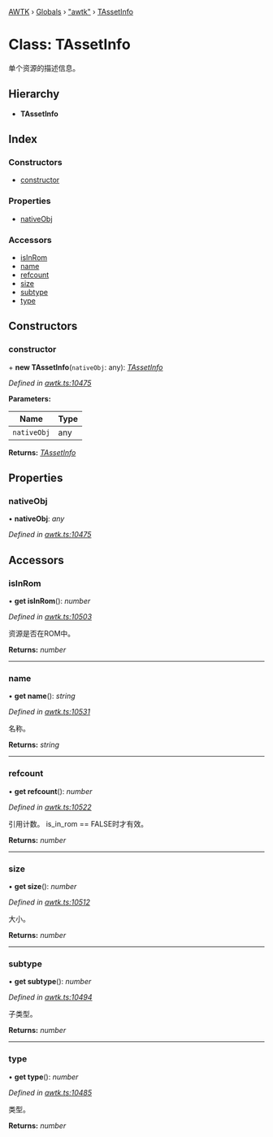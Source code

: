 [AWTK](../README.md) › [Globals](../globals.md) › ["awtk"](../modules/_awtk_.md) › [TAssetInfo](_awtk_.tassetinfo.md)

# Class: TAssetInfo

单个资源的描述信息。

## Hierarchy

* **TAssetInfo**

## Index

### Constructors

* [constructor](_awtk_.tassetinfo.md#constructor)

### Properties

* [nativeObj](_awtk_.tassetinfo.md#nativeobj)

### Accessors

* [isInRom](_awtk_.tassetinfo.md#isinrom)
* [name](_awtk_.tassetinfo.md#name)
* [refcount](_awtk_.tassetinfo.md#refcount)
* [size](_awtk_.tassetinfo.md#size)
* [subtype](_awtk_.tassetinfo.md#subtype)
* [type](_awtk_.tassetinfo.md#type)

## Constructors

###  constructor

\+ **new TAssetInfo**(`nativeObj`: any): *[TAssetInfo](_awtk_.tassetinfo.md)*

*Defined in [awtk.ts:10475](https://github.com/zlgopen/awtk-binding/blob/066f953/tools/code_gen/js/output/awtk.ts#L10475)*

**Parameters:**

Name | Type |
------ | ------ |
`nativeObj` | any |

**Returns:** *[TAssetInfo](_awtk_.tassetinfo.md)*

## Properties

###  nativeObj

• **nativeObj**: *any*

*Defined in [awtk.ts:10475](https://github.com/zlgopen/awtk-binding/blob/066f953/tools/code_gen/js/output/awtk.ts#L10475)*

## Accessors

###  isInRom

• **get isInRom**(): *number*

*Defined in [awtk.ts:10503](https://github.com/zlgopen/awtk-binding/blob/066f953/tools/code_gen/js/output/awtk.ts#L10503)*

资源是否在ROM中。

**Returns:** *number*

___

###  name

• **get name**(): *string*

*Defined in [awtk.ts:10531](https://github.com/zlgopen/awtk-binding/blob/066f953/tools/code_gen/js/output/awtk.ts#L10531)*

名称。

**Returns:** *string*

___

###  refcount

• **get refcount**(): *number*

*Defined in [awtk.ts:10522](https://github.com/zlgopen/awtk-binding/blob/066f953/tools/code_gen/js/output/awtk.ts#L10522)*

引用计数。
is\_in\_rom == FALSE时才有效。

**Returns:** *number*

___

###  size

• **get size**(): *number*

*Defined in [awtk.ts:10512](https://github.com/zlgopen/awtk-binding/blob/066f953/tools/code_gen/js/output/awtk.ts#L10512)*

大小。

**Returns:** *number*

___

###  subtype

• **get subtype**(): *number*

*Defined in [awtk.ts:10494](https://github.com/zlgopen/awtk-binding/blob/066f953/tools/code_gen/js/output/awtk.ts#L10494)*

子类型。

**Returns:** *number*

___

###  type

• **get type**(): *number*

*Defined in [awtk.ts:10485](https://github.com/zlgopen/awtk-binding/blob/066f953/tools/code_gen/js/output/awtk.ts#L10485)*

类型。

**Returns:** *number*
